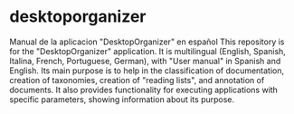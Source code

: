 # desktoporganizer
Manual de la aplicacion "DesktopOrganizer" en español
This repository is for the "DesktopOrganizer" application.
It is multilingual (English, Spanish, Italina, French, Portuguese, German), with "User manual" in Spanish and English.
Its main purpose is to help in the classification of documentation, creation of taxonomies, creation of "reading lists", 
and annotation of documents. It also provides functionality for executing applications with specific parameters, showing 
information about its purpose.
